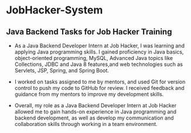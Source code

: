 # JobHacker-System
## Java Backend Tasks for Job Hacker Training

- As a Java Backend Developer Intern at Job Hacker, I was learning and applying Java programming skills.
  I gained proficiency in Java basics, object-oriented programming, MySQL, Advanced Java topics like
  Collections, JDBC and Java 8 features,and web technologies such as Servlets, JSP, Spring, and Spring Boot.

- I worked on tasks assigned to me by mentors, and used Git for version control to push my code to GitHub for review.
  I received feedback and guidance from my mentors to improve my development skills.

- Overall, my role as a Java Backend Developer Intern at Job Hacker allowed me to gain hands-on experience
  in Java programming and backend development, as well as develop my communication and collaboration skills
  through working in a team environment.
